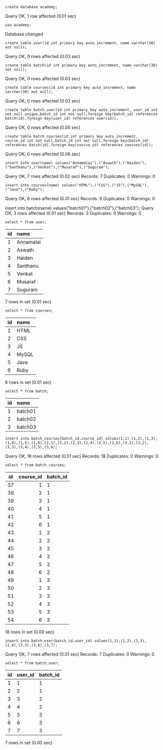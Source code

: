 ```syntax
create database academy;
```

Query OK, 1 row affected (0.01 sec)

```syntax
use academy;
```

Database changed

```syntax
create table user(id int primary key auto_increment, name varchar(30) not null);
```

Query OK, 0 rows affected (0.03 sec)

```syntax
create table batch(id int primary key auto_increment, name varchar(30) not null);
```

Query OK, 0 rows affected (0.03 sec)

```syntax
create table courses(id int primary key auto_increment, name varchar(30) not null);
```

Query OK, 0 rows affected (0.03 sec)

```syntax
create table batch_user(id int primary key auto_increment, user_id int not null unique,batch_id int not null,foreign key(batch_id) references batch(id),foreign key(user_id) references user(id));
```

Query OK, 0 rows affected (0.06 sec)

```syntax
create table batch_courses(id int primary key auto_increment, course_id int not null,batch_id int not null,foreign key(batch_id) references batch(id),foreign key(course_id) references courses(id));
```

Query OK, 0 rows affected (0.06 sec)

```syntax
insert into user(name) values("Annamalai"),("Aswath"),("Haiden"),("Santhanu"),("Venkat"),("Musaraf"),("Suguram");
```

Query OK, 7 rows affected (0.02 sec)
Records: 7 Duplicates: 0 Warnings: 0

```syntax
insert into courses(name) values("HTML"),("CSS"),("JS"),("MySQL"),("Java"),("Ruby");
```

Query OK, 6 rows affected (0.01 sec)
Records: 6 Duplicates: 0 Warnings: 0

insert into batch(name) values("batch01"),("batch02"),("batch03");
Query OK, 3 rows affected (0.01 sec)
Records: 3 Duplicates: 0 Warnings: 0

```syntax
select * from user;
```

| id  | name      |
| :-- | :-------- |
| 1   | Annamalai |
| 2   | Aswath    |
| 3   | Haiden    |
| 4   | Santhanu  |
| 5   | Venkat    |
| 6   | Musaraf   |
| 7   | Suguram   |

7 rows in set (0.01 sec)

```syntax
select * from courses;
```

| id  | name  |
| :-- | :---- |
| 1   | HTML  |
| 2   | CSS   |
| 3   | JS    |
| 4   | MySQL |
| 5   | Java  |
| 6   | Ruby  |

6 rows in set (0.01 sec)

```syntax
select * from batch;
```

| id  | name    |
| :-- | :------ |
| 1   | batch01 |
| 2   | batch02 |
| 3   | batch03 |

```syntax
insert into batch_courses(batch_id,course_id) values(1,1),(1,2),(1,3),(1,4),(1,5),(1,6),(2,1),(2,2),(2,3),(2,4),(2,5),(2,6),(3,1),(3,2),(3,3),(3,4),(3,5),(3,6);
```

Query OK, 18 rows affected (0.01 sec)
Records: 18 Duplicates: 0 Warnings: 0

```syntax
select * from batch_courses;
```

| id  | course_id | batch_id |
| :-: | --------: | :------- |
| 37  |         1 | 1        |
| 38  |         2 | 1        |
| 39  |         3 | 1        |
| 40  |         4 | 1        |
| 41  |         5 | 1        |
| 42  |         6 | 1        |
| 43  |         1 | 2        |
| 44  |         2 | 2        |
| 45  |         3 | 2        |
| 46  |         4 | 2        |
| 47  |         5 | 2        |
| 48  |         6 | 2        |
| 49  |         1 | 3        |
| 50  |         2 | 3        |
| 51  |         3 | 3        |
| 52  |         4 | 3        |
| 53  |         5 | 3        |
| 54  |         6 | 3        |

18 rows in set (0.00 sec)

```syntax
insert into batch_user(batch_id,user_id) values(1,1),(1,2),(2,3),(2,4),(3,5),(3,6),(3,7);
```

Query OK, 7 rows affected (0.01 sec)
Records: 7 Duplicates: 0 Warnings: 0

```syntax
select * from batch_user;
```

| id  | user_id | batch_id |
| :-- | :------ | :------- |
| 1   | 1       | 1        |
| 2   | 2       | 1        |
| 3   | 3       | 2        |
| 4   | 4       | 2        |
| 5   | 5       | 3        |
| 6   | 6       | 3        |
| 7   | 7       | 3        |

7 rows in set (0.00 sec)
